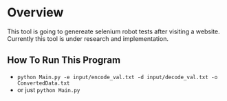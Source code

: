 # Overview
This tool is going to genereate selenium robot tests after visiting a website. Currently this tool is under research and implementation.
## How To Run This Program
- ```python Main.py -e input/encode_val.txt -d input/decode_val.txt -o ConvertedData.txt```
- or just ```python Main.py```
